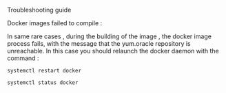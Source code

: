 Troubleshooting guide

Docker images failed to compile :

In same rare cases , during the building of the image , the docker image process fails, with the message that the yum.oracle repository is unreachable.
In this case you should relaunch the docker daemon with the command :

```
systemctl restart docker

systemctl status docker
```

